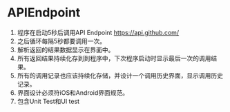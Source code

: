 # APIEndpoint

1.	程序在启动5秒后调用API Endpoint https://api.github.com/
2.	之后循环每隔5秒都要调用一次。
3.	解析返回的结果数据显示在界面中。
4.	所有返回结果持续化存到到程序中，下次程序启动时显示最后一次的调用结果。
5.	所有的调用记录也应该持续化存储，并设计一个调用历史界面，显示调用历史记录。
6.	界面设计必须符iOS和Android界面规范。
7.	包含Unit Test和UI test
